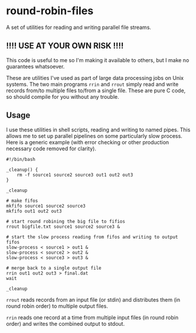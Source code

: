 # round-robin-files
A set of utilities for reading and writing parallel file streams.

## !!!! USE AT YOUR OWN RISK !!!!
This code is useful to me so I'm making it available to others, but I make no guarantees whatsoever.

These are utilities I've used as part of large data processing jobs on Unix
systems. The two main programs `rrin` and `rrout` simply read and write
records from/to multiple files to/from a single file. These are pure C
code, so should compile for you without any trouble.

## Usage

I use these utilities in shell scripts, reading and writing to named pipes.
This allows me to set up parallel pipelines on some particularly slow process.
Here is a generic example (with error checking or other production necessary
code removed for clarity).

    #!/bin/bash

    _cleanup() {
        rm -f source1 source2 source3 out1 out2 out3
    }

    _cleanup

    # make fifos
    mkfifo source1 source2 source3
    mkfifo out1 out2 out3

    # start round robining the big file to fifios
    rrout bigfile.txt source1 source2 source3 &

    # start the slow process reading from fifos and writing to output fifos
    slow-process < source1 > out1 &
    slow-process < source2 > out2 &
    slow-process < source3 > out3 &

    # merge back to a single output file
    rrin out1 out2 out3 > final.dat
    wait

    _cleanup

`rrout` reads records from an input file (or stdin) and distributes them (in
round robin order) to multiple output files.

`rrin` reads one record at a time from multiple input files (in round robin
order) and writes the combined output to stdout.

